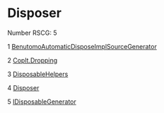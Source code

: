 <h1>Disposer</h1>

Number RSCG: 5

   1 [BenutomoAutomaticDisposeImplSourceGenerator](/docs/BenutomoAutomaticDisposeImplSourceGenerator)

   2 [Coplt.Dropping](/docs/Coplt.Dropping)

   3 [DisposableHelpers](/docs/DisposableHelpers)

   4 [Disposer](/docs/Disposer)

   5 [IDisposableGenerator](/docs/IDisposableGenerator)
    